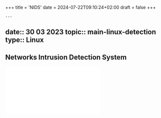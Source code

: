 +++
title = 'NIDS'
date = 2024-07-22T09:10:24+02:00
draft = false
+++

    ---
date:: 30 03 2023
topic:: main-linux-detection 
type:: Linux
---
## Networks Intrusion Detection System 

![Snort](/obisdian_ntoes/notes_obsidian/Penetration/Snort.md)